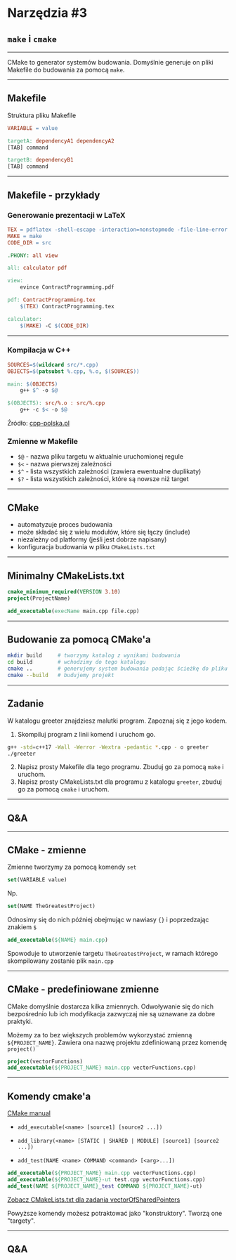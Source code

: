 # Narzędzia #3

## `make` i `cmake`

___

CMake to generator systemów budowania. Domyślnie generuje on pliki Makefile do budowania za pomocą `make`.

___

## Makefile

Struktura pliku Makefile

```Makefile
VARIABLE = value

targetA: dependencyA1 dependencyA2
[TAB] command

targetB: dependencyB1
[TAB] command
```

___

## Makefile - przykłady

### Generowanie prezentacji w LaTeX

```Makefile
TEX = pdflatex -shell-escape -interaction=nonstopmode -file-line-error
MAKE = make
CODE_DIR = src

.PHONY: all view

all: calculator pdf

view:
	evince ContractProgramming.pdf

pdf: ContractProgramming.tex
	$(TEX) ContractProgramming.tex

calculator:
	$(MAKE) -C $(CODE_DIR)
```

___

### Kompilacja w C++

```Makefile
SOURCES=$(wildcard src/*.cpp)
OBJECTS=$(patsubst %.cpp, %.o, $(SOURCES))

main: $(OBJECTS)
    g++ $^ -o $@

$(OBJECTS): src/%.o : src/%.cpp
    g++ -c $< -o $@
```

Źródło: [cpp-polska.pl][cpp-polska]

[cpp-polska]: https://cpp-polska.pl/post/potwor-przeszlosci-makefile-cz-2

### Zmienne w Makefile

* <!-- .element: class="fragment fade-in" --> <code>$@</code> - nazwa pliku targetu w aktualnie uruchomionej regule
* <!-- .element: class="fragment fade-in" --> <code>$<</code> - nazwa pierwszej zależności
* <!-- .element: class="fragment fade-in" --> <code>$^</code> - lista wszystkich zależności (zawiera ewentualne duplikaty)
* <!-- .element: class="fragment fade-in" --> <code>$?</code> - lista wszystkich zależności, które są nowsze niż target

___

## CMake

* automatyzuje proces budowania
* może składać się z wielu modułów, które się łączy (include)
* niezależny od platformy (jeśli jest dobrze napisany)
* konfiguracja budowania w pliku `CMakeLists.txt`

___

## Minimalny CMakeLists.txt

```cmake
cmake_minimum_required(VERSION 3.10)
project(ProjectName)

add_executable(execName main.cpp file.cpp)
```

___

## Budowanie za pomocą CMake'a

```bash
mkdir build     # tworzymy katalog z wynikami budowania
cd build        # wchodzimy do tego katalogu
cmake ..        # generujemy system budowania podając ścieżkę do pliku CMakeLists.txt
cmake --build   # budujemy projekt
```

___

## Zadanie

W katalogu greeter znajdziesz malutki program. Zapoznaj się z jego kodem.

1. Skompiluj program z linii komend i uruchom go.

```bash
g++ -std=c++17 -Wall -Werror -Wextra -pedantic *.cpp - o greeter
./greeter
```

2. Napisz prosty Makefile dla tego programu. Zbuduj go za pomocą `make` i uruchom.
3. Napisz prosty CMakeLists.txt dla programu z katalogu `greeter`, zbuduj go za pomocą `cmake` i uruchom.

___

## Q&A

___

## CMake - zmienne

Zmienne tworzymy za pomocą komendy `set`

```cmake
set(VARIABLE value)
```

Np.

```cmake
set(NAME TheGreatestProject)
```

Odnosimy się do nich później obejmując w nawiasy `{}` i poprzedzając znakiem `$`

```cmake
add_executable(${NAME} main.cpp)
```

Spowoduje to utworzenie targetu `TheGreatestProject`, w ramach którego skompilowany zostanie plik `main.cpp`

___

## CMake - predefiniowane zmienne

CMake domyślnie dostarcza kilka zmiennych. Odwoływanie się do nich bezpośrednio lub ich modyfikacja zazwyczaj nie są uznawane za dobre praktyki.

Możemy za to bez większych problemów wykorzystać zmienną `${PROJECT_NAME}`. Zawiera ona nazwę projektu zdefiniowaną przez komendę `project()`

```cmake
project(vectorFunctions)
add_executable(${PROJECT_NAME} main.cpp vectorFunctions.cpp)
```

___

## Komendy cmake'a

[CMake manual](https://cmake.org/cmake/help/latest/manual/cmake-commands.7.html#id4)

* `add_executable(<name> [source1] [source2 ...])`

* `add_library(<name> [STATIC | SHARED | MODULE] [source1] [source2 ...])`

* `add_test(NAME <name> COMMAND <command> [<arg>...])`

```cmake
add_executable(${PROJECT_NAME} main.cpp vectorFunctions.cpp)
add_executable(${PROJECT_NAME}-ut test.cpp vectorFunctions.cpp)
add_test(NAME ${PROJECT_NAME}_test COMMAND ${PROJECT_NAME}-ut)
```

[Zobacz CMakeLists.txt dla zadania vectorOfSharedPointers](https://github.com/coders-school/kurs_cpp_podstawowy/blob/module3/module3/homework/vectorOfSharedPointers/CMakeLists.txt)

Powyższe komendy możesz potraktować jako "konstruktory". Tworzą one "targety".

___

## Q&A
